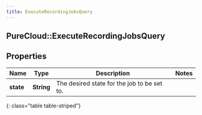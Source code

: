 ```yaml
---
title: ExecuteRecordingJobsQuery
---
```

## PureCloud::ExecuteRecordingJobsQuery

## Properties

|Name | Type | Description | Notes|
|------------ | ------------- | ------------- | -------------|
| **state** | **String** | The desired state for the job to be set to. | |
{: class="table table-striped"}


